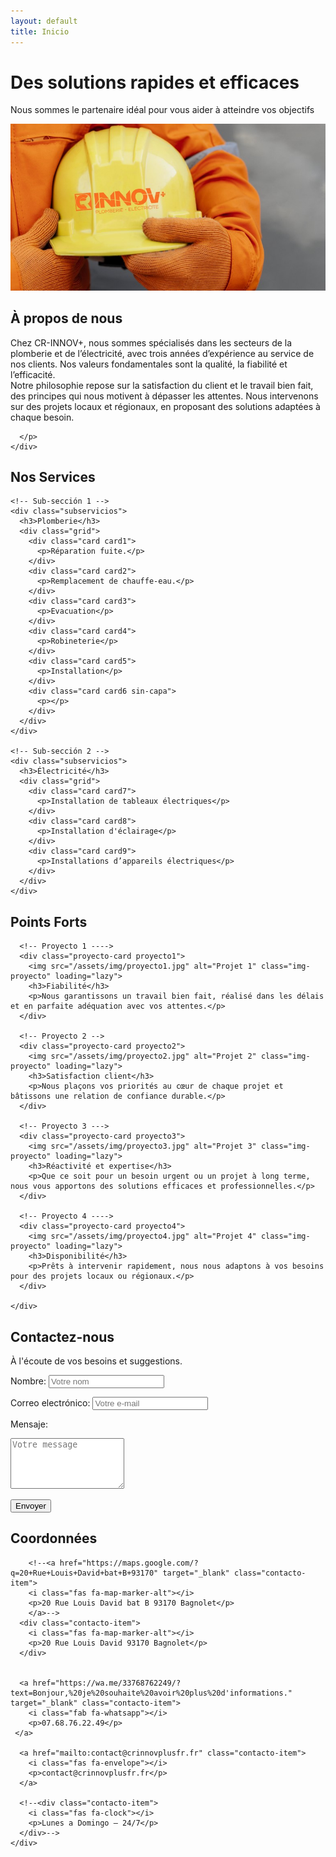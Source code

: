 ```yaml
---
layout: default
title: Inicio
---
```

<!-- Texto movido debajo del banner -->
<div class="banner-contenido">
  <h1>Des solutions rapides et efficaces</h1>
  <p>Nous sommes le partenaire idéal pour vous aider à atteindre vos objectifs</p>
</div>


<!-- ===== SECCIÓN ACERCA DE ===== -->
<section id="acerca">
  <div class="acerca-container">
    <!-- Imagen lateral -->
    <div class="acerca-img">
      <img src="/assets/img/nosotros.jpg" alt="Sobre nosotros">
    </div>
    <!-- Texto -->
    <div class="acerca-texto">
      <h2>À propos de nous</h2>
      <p>
        Chez CR-INNOV+, nous sommes spécialisés dans les secteurs de la plomberie et de l’électricité, avec trois années d’expérience au service de nos clients. 
		Nos valeurs fondamentales sont la qualité, la fiabilité et l’efficacité.<br>
        Notre philosophie repose sur la satisfaction du client et le travail bien fait, des principes qui nous motivent à dépasser les attentes. 
		Nous intervenons sur des projets locaux et régionaux, en proposant des solutions adaptées à chaque besoin.

      </p>
    </div>
  </div>
</section>



<!-- ===== SECCIÓN SERVICIOS ===== -->

<section id="servicios">
  <div class="servicios-container">
    <h2>Nos Services</h2>

    <!-- Sub-sección 1 -->
    <div class="subservicios">
      <h3>Plomberie</h3>
      <div class="grid">
        <div class="card card1">
          <p>Réparation fuite.</p>
        </div>
        <div class="card card2">
          <p>Remplacement de chauffe-eau.</p>
        </div>
        <div class="card card3">
          <p>Evacuation</p>
        </div>
        <div class="card card4">
          <p>Robineterie</p>
        </div>
        <div class="card card5">
          <p>Installation</p>
        </div>
        <div class="card card6 sin-capa">
          <p></p>
        </div>
      </div>
    </div>

    <!-- Sub-sección 2 -->
    <div class="subservicios">
      <h3>Électricité</h3>
      <div class="grid">
        <div class="card card7">
          <p>Installation de tableaux électriques</p>
        </div>
        <div class="card card8">
          <p>Installation d'éclairage</p>
        </div>
        <div class="card card9">
          <p>Installations d’appareils électriques</p>
        </div>
      </div>
    </div>
  </div>
</section>

<!-- ===== SECCIÓN PROYECTOS ===== -->
<section id="proyectos">
  <div class="proyectos-container">
    <h2>Points Forts</h2>
    <div class="grid proyectos">
      
      <!-- Proyecto 1 ---->
      <div class="proyecto-card proyecto1">
        <img src="/assets/img/proyecto1.jpg" alt="Projet 1" class="img-proyecto" loading="lazy">
        <h3>Fiabilité</h3>
        <p>Nous garantissons un travail bien fait, réalisé dans les délais et en parfaite adéquation avec vos attentes.</p>
      </div>

      <!-- Proyecto 2 -->
      <div class="proyecto-card proyecto2">
        <img src="/assets/img/proyecto2.jpg" alt="Projet 2" class="img-proyecto" loading="lazy">
        <h3>Satisfaction client</h3>
        <p>Nous plaçons vos priorités au cœur de chaque projet et bâtissons une relation de confiance durable.</p>
      </div>

      <!-- Proyecto 3 --->
      <div class="proyecto-card proyecto3">
        <img src="/assets/img/proyecto3.jpg" alt="Projet 3" class="img-proyecto" loading="lazy">
        <h3>Réactivité et expertise</h3>
        <p>Que ce soit pour un besoin urgent ou un projet à long terme, nous vous apportons des solutions efficaces et professionnelles.</p>
      </div>

      <!-- Proyecto 4 ---->
      <div class="proyecto-card proyecto4">
        <img src="/assets/img/proyecto4.jpg" alt="Projet 4" class="img-proyecto" loading="lazy">
        <h3>Disponibilité</h3>
        <p>Prêts à intervenir rapidement, nous nous adaptons à vos besoins pour des projets locaux ou régionaux.</p>
      </div>

    </div>
  </div>
</section>



<!-- ===== Contacto ===== -->
<section id="contacto" class="contacto">
  <div class="container">
    <h2>Contactez-nous</h2>
    <p class="intro">À l'écoute de vos besoins et suggestions.</p>
    <!-- Formulario de contacto funcional con Formsubmit.co -->
<form
  action="https://formsubmit.co/43b1032b75a9581365524fb6b771eb99"
  method="POST"
  autocomplete="off"
  novalidate
  >

  <!-- Campo de texto para el nombre -->
  <label for="name">Nombre:</label>
  <input
    id="name"
    type="text"
    name="name"
    placeholder="Votre nom"
    required
    minlength="2"
  />

  <!-- Campo de texto para el correo electrónico -->
  <label for="email">Correo electrónico:</label>
  <input
    id="email"
    type="email"
    name="email"
    placeholder="Votre e-mail"
    required
  />

  <!-- Campo de texto para el mensaje -->
  <label for="message">Mensaje:</label>
  <textarea
    id="message"
    name="message"
    placeholder="Votre message"
    rows="5"
    required
  ></textarea>

  <!-- Campo "honeypot" para evitar spam: está oculto y nadie debe llenarlo -->
  <input
    type="text"
    name="_honey"
    style="display:none"
    tabindex="-1"
    autocomplete="off"
  />

  <!-- Campo oculto para redirigir a página de gracias tras envío -->
  <input
    type="hidden"
    name="_next"
    value="https://tusitio.com/gracias.html"
  />

  <!-- Campo opcional para desactivar captcha (usar con precaución) -->
  <!-- <input type="hidden" name="_captcha" value="false" /> -->

  <!-- Botón para enviar el formulario -->
  <button type="submit">Envoyer</button>
  <!-- Redirige tras envío a URL personalizada -->
<input type="hidden" name="_next" value="http://crinnovplusfr.fr/gracias.html" />

<!-- Personaliza el asunto del correo -->
<input type="hidden" name="_subject" value="Nuevo mensaje desde mi CRinnovplusfr" />

</form>
</div>
</section>

<!-- ===== SECCIÓN DATOS DE CONTACTO ===== -->
<section id="info-contacto">
  <div class="container">
    <h2>Coordonnées</h2>
    <div class="contacto-grid">
      
        <!--<a href="https://maps.google.com/?q=20+Rue+Louis+David+bat+B+93170" target="_blank" class="contacto-item">
		<i class="fas fa-map-marker-alt"></i>
        <p>20 Rue Louis David bat B 93170 Bagnolet</p>
		</a>-->
      <div class="contacto-item">
		<i class="fas fa-map-marker-alt"></i>
		<p>20 Rue Louis David 93170 Bagnolet</p>
	  </div>

	  
      <a href="https://wa.me/33768762249/?text=Bonjour,%20je%20souhaite%20avoir%20plus%20d'informations." target="_blank" class="contacto-item">
        <i class="fab fa-whatsapp"></i>
        <p>07.68.76.22.49</p>
	 </a>
     
      <a href="mailto:contact@crinnovplusfr.fr" class="contacto-item">
        <i class="fas fa-envelope"></i>
        <p>contact@crinnovplusfr.fr</p>
	  </a>
      
      <!--<div class="contacto-item">
        <i class="fas fa-clock"></i>
        <p>Lunes a Domingo – 24/7</p>
      </div>-->
    </div>
  </div>
</section>

